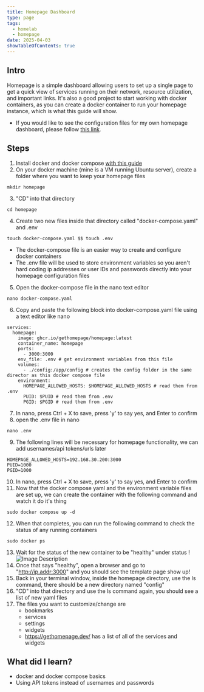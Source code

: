 ```yaml
---
title: Homepage Dashboard
type: page
tags:
  - homelab
  - homepage
date: 2025-04-03
showTableOfContents: true
---
```

## Intro
Homepage is a simple dashboard allowing users to set up a single page to get a quick view of services running on their network, resource utilization, and important links. It's also a good project to start working with docker containers, as you can create a docker container to run your homepage instance, which is what this guide will show. 

- If you would like to see the configuration files for my own homepage dashboard, please follow [this link](https://github.com/goshSAMit/homepage_dashboard).
## Steps
1. Install docker and docker compose [with this guide]("https://goshsamit.com/how-to-install-docker-and-docker-compose-on-ubuntu")
2. On your docker machine (mine is a VM running Ubuntu server), create a folder where you want to keep your homepage files
```
mkdir homepage
```
3. "CD" into that directory
```
cd homepage
```
4. Create two new files inside that directory called "docker-compose.yaml" and .env
```
touch docker-compose.yaml $$ touch .env
```
- The docker-compose file is an easier way to create and configure docker containers
- The .env file will be used to store environment variables so you aren't hard coding ip addresses or user IDs and passwords directly into your homepage configuration files
5. Open the docker-compose file in the nano text editor
```
nano docker-compose.yaml
```
6. Copy and paste the following block into docker-compose.yaml file using a text editor like nano
```
services:
  homepage:
    image: ghcr.io/gethomepage/homepage:latest
    container_name: homepage
    ports:
      - 3000:3000
    env_file: .env # get environment variables from this file
    volumes:
      - ./config:/app/config # creates the config folder in the same director as this docker compose file
    environment:
      HOMEPAGE_ALLOWED_HOSTS: $HOMEPAGE_ALLOWED_HOSTS # read them from .env
      PUID: $PUID # read them from .env
      PGID: $PGID # read them from .env
```
7. In nano, press Ctrl + X to save, press 'y' to say yes, and Enter to confirm
8. open the .env file in nano
```
nano .env
```
9. The following lines will be necessary for homepage functionality, we can add usernames/api tokens/urls later
```
HOMEPAGE_ALLOWED_HOSTS=192.168.30.200:3000
PUID=1000
PGID=1000
```
10. In nano, press Ctrl + X to save, press 'y' to say yes, and Enter to confirm
11. Now that the docker compose yaml and the environment variable files are set up, we can create the container with the following command and watch it do it's thing
```
sudo docker compose up -d
```
12. When that completes, you can run the following command to check the status of any running containers
```
sudo docker ps
```
13. Wait for the status of the new container to be "healthy" under status
!![Image Description](/images/Pasted%20image%2020250403123149.png)
14. Once that says "healthy", open a browser and go to "http://ip.addr:3000" and you should see the template page show up!
15. Back in your terminal window, inside the homepage directory, use the ls command, there should be a new directory named "config"
16. "CD" into that directory and use the ls command again, you should see a list of new yaml files
17. The files you want to customize/change are
	- bookmarks
	- services
	- settings
	- widgets
	- https://gethomepage.dev/ has a list of all of the services and widgets

## What did I learn?
- docker and docker compose basics
- Using API tokens instead of usernames and passwords
